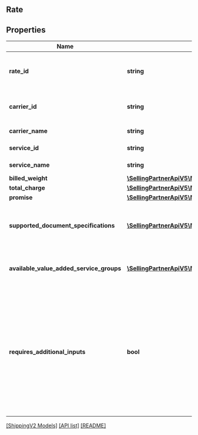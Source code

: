 ## Rate

## Properties

Name | Type | Description | Notes
------------ | ------------- | ------------- | -------------
**rate_id** | **string** | An identifier for the rate (shipment offering) provided by a shipping service provider. |
**carrier_id** | **string** | The carrier identifier for the offering, provided by the carrier. |
**carrier_name** | **string** | The carrier name for the offering. |
**service_id** | **string** | An identifier for the shipping service. |
**service_name** | **string** | The name of the shipping service. |
**billed_weight** | [**\SellingPartnerApiV5\Model\ShippingV2\Weight**](Weight.md) |  | [optional]
**total_charge** | [**\SellingPartnerApiV5\Model\ShippingV2\Currency**](Currency.md) |  |
**promise** | [**\SellingPartnerApiV5\Model\ShippingV2\Promise**](Promise.md) |  |
**supported_document_specifications** | [**\SellingPartnerApiV5\Model\ShippingV2\SupportedDocumentSpecification[]**](SupportedDocumentSpecification.md) | A list of the document specifications supported for a shipment service offering. |
**available_value_added_service_groups** | [**\SellingPartnerApiV5\Model\ShippingV2\AvailableValueAddedServiceGroup[]**](AvailableValueAddedServiceGroup.md) | A list of value-added services available for a shipping service offering. | [optional]
**requires_additional_inputs** | **bool** | When true, indicates that additional inputs are required to purchase this shipment service. You must then call the getAdditionalInputs operation to return the JSON schema to use when providing the additional inputs to the purchaseShipment operation. |

[[ShippingV2 Models]](../) [[API list]](../../Api) [[README]](../../../README.md)
